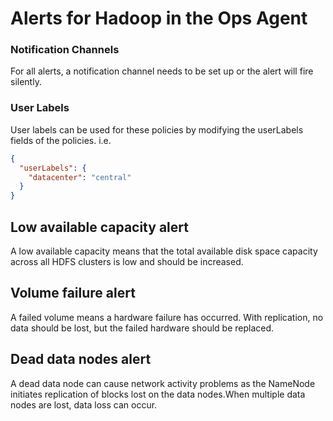 # Alerts for Hadoop in the Ops Agent

### Notification Channels
For all alerts, a notification channel needs to be set up or the alert will fire silently.

### User Labels
User labels can be used for these policies by modifying the userLabels fields of the policies. i.e.

```json
{ 
  "userLabels": {
    "datacenter": "central"
  }
}
```

## Low available capacity alert
A low available capacity means that the total available disk space capacity across all HDFS clusters is low and should be increased.

## Volume failure alert
A failed volume means a hardware failure has occurred. With replication, no data should be lost, but the failed hardware should be replaced.

## Dead data nodes alert
A dead data node can cause network activity problems as the NameNode initiates replication of blocks lost on the data nodes.When multiple data nodes are lost, data loss can occur.
